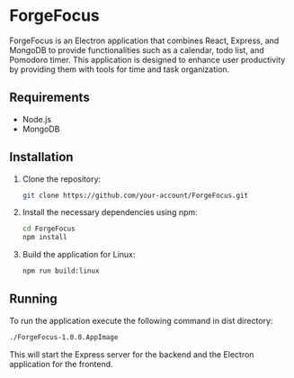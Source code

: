 # ForgeFocus

ForgeFocus is an Electron application that combines React, Express, and MongoDB to provide functionalities such as a calendar, todo list, and Pomodoro timer. This application is designed to enhance user productivity by providing them with tools for time and task organization.

## Requirements

- Node.js
- MongoDB

## Installation

1. Clone the repository:

   ```bash
   git clone https://github.com/your-account/ForgeFocus.git
   ```

2. Install the necessary dependencies using npm:

   ```bash
   cd ForgeFocus
   npm install
   ```

3. Build the application for Linux:

   ```bash
   npm run build:linux
   ```

## Running

To run the application execute the following command in dist directory:

```bash
./ForgeFocus-1.0.0.AppImage
```

This will start the Express server for the backend and the Electron application for the frontend.

